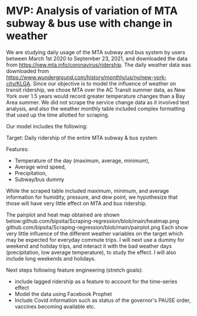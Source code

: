 # MVP: Analysis of variation of MTA subway & bus use with change in weather 
We are studying daily usage of the MTA subway and bus system by users between March 1st 2020 to September 23, 2021, and downloaded the data from https://new.mta.info/coronavirus/ridership.
The daily weather data was downloaded from https://www.wunderground.com/history/monthly/us/ny/new-york-city/KLGA. Since our objective is to model the influence of weather on transit ridership, we chose MTA over the AC Transit summer data, as New York over 1.5 years would record greater temperature changes than a Bay Area summer. We did not scrape the service change data as it involved text analysis, and also the weather monthly table included complex formatting that used up the time allotted for scraping. 

Our model includes the following:

Target: Daily ridership of the entire MTA subway & bus system

Features: 
- Temperature of the day (maximum, average, minimum), 
- Average wind speed,
- Precipitation, 
- Subway/bus dummy

While the scraped table included maximum, minimum, and average information for humidity, pressure, and dew point, we hypothesize that those will have very little effect on MTA and bus ridership. 

The pairplot and heat map obtained are shown below:github.com/bipsita/Scraping-regression/blob/main/heatmap.png
github.com/bipsita/Scraping-regression/blob/main/pairplot.png
Each show very little influence of the different weather variables on the target which may be expected for everyday commute trips. I will next use a dummy for weekend and holiday trips, and interact it with the bad weather days (precipitation, low average temperature), to study the effect. I will also include long weekends and holidays. 

Next steps following feature engineering (stretch goals):
- include lagged ridership as a feature to account for the time-series effect
- Model the data using Facebook Prophet
- Include Covid information such as status of the governor's PAUSE order, vaccines becoming available etc. 
